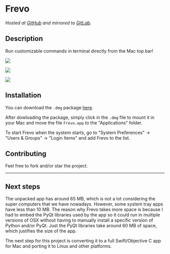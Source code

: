 # Frevo

*Hosted at [GitHub](https://github.com/matuzalemmuller/frevo) and mirrored to [GitLab](https://gitlab.com/matuzalemmuller/frevo).*

## Description

Run customizable commands in terminal directly from the Mac top bar!

![](https://i.imgur.com/ymocru0.png)

![](https://i.imgur.com/S787zXy.png)

![](https://media.giphy.com/media/5wFIpb7YYnHnpNuDic/giphy.gif)

## Installation

You can download the `.dmg` package [here](https://github.com/matuzalemmuller/Frevo/releases).

After dowloading the package, simply click in the `.dmg` file to mount it in your Mac and move the file `Frevo.app` to the "Applications" folder.

To start Frevo when the system starts, go to "System Preferences" -> "Users & Groups" -> "Login Items" and add Frevo to the list.

## Contributing

Feel free to fork and/or star the project. 

----

## Next steps

The unpacked app has around 65 MB, which is not a lot considering the super computers that we have nowadays. However, some system tray apps have less than 10 MB. The reason why Frevo takes more space is because I had to embed the PyQt libraries used by the app so it could run in multiple versions of OSX without having to manually install a specific version of Python and/or PyQt. Just the PyQt libraries take around 60 MB of space, which justifies the size of the app.

The next step for this project is converting it to a full Swift/Objective C app for Mac and porting it to Linux and other platforms.
